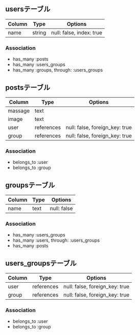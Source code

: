 ## usersテーブル
|Column|Type|Options|
|------|----|-------|
|name|string|null: false, index: true|
### Association
- has_many :posts
- has_many :users_groups
- has_many :groups,  through:  :users_groups

## postsテーブル
|Column|Type|Options|
|------|----|-------|
|massage|text||
|image|text||
|user|references|null: false, foreign_key: true|
|group|references|null: false, foreign_key: true|
### Association
- belongs_to :user
- belongs_to :group

## groupsテーブル
|Column|Type|Options|
|------|----|-------|
|name|text|null: false|
### Association
- has_many :users_groups
- has_many :users,  through:  :users_groups
- has_many :posts

## users_groupsテーブル
|Column|Type|Options|
|------|----|-------|
|user|references|null: false, foreign_key: true|
|group|references|null: false, foreign_key: true|
### Association
- belongs_to :user
- belongs_to :group